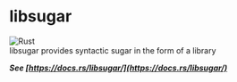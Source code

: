 # libsugar
![Rust](https://github.com/libsugar/sugar.rs/workflows/Rust/badge.svg)  
libsugar provides syntactic sugar in the form of a library  

***See [https://docs.rs/libsugar/](https://docs.rs/libsugar/)***  
